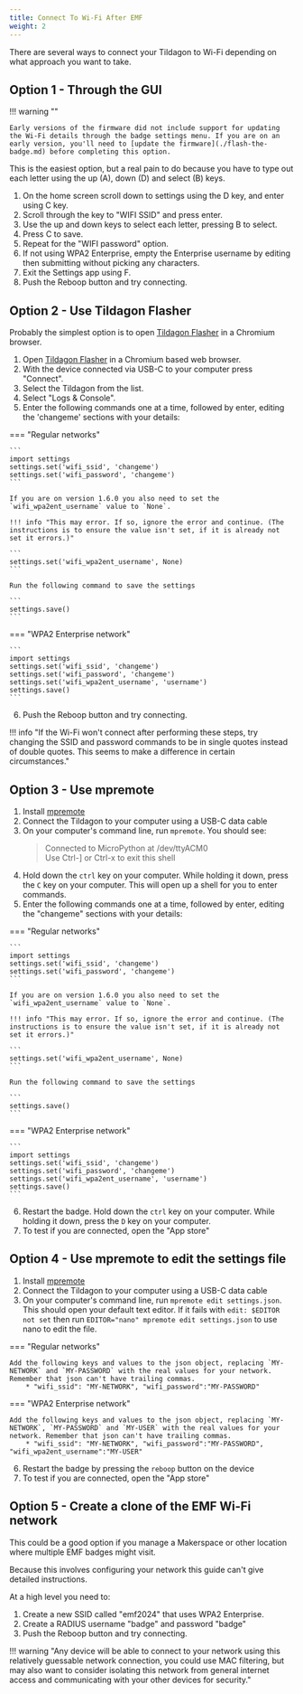 ```yaml
---
title: Connect To Wi-Fi After EMF
weight: 2
---
```


There are several ways to connect your Tildagon to Wi-Fi depending on what approach you want to take.

## Option 1 - Through the GUI

!!! warning ""

    Early versions of the firmware did not include support for updating the Wi-Fi details through the badge settings menu. If you are on an early version, you'll need to [update the firmware](./flash-the-badge.md) before completing this option.

This is the easiest option, but a real pain to do because you have to type out each letter using the up (A), down (D) and select (B) keys.

1. On the home screen scroll down to settings using the D key, and enter using C key.
2. Scroll through the key to "WIFI SSID" and press enter.
3. Use the up and down keys to select each letter, pressing B to select.
4. Press C to save.
5. Repeat for the "WIFI password" option.
6. If not using WPA2 Enterprise, empty the Enterprise username by editing then submitting without picking any characters.
7. Exit the Settings app using F.
8. Push the Reboop button and try connecting.

## Option 2 - Use Tildagon Flasher

Probably the simplest option is to open [Tildagon Flasher](https://emfcamp.github.io/badge-2024-software/) in a Chromium browser.

1. Open [Tildagon Flasher](https://emfcamp.github.io/badge-2024-software/) in a Chromium based web browser.
2. With the device connected via USB-C to your computer press "Connect".
3. Select the Tildagon from the list.
4. Select "Logs & Console".
5. Enter the following commands one at a time, followed by enter, editing the 'changeme' sections with your details:

=== "Regular networks"

    ```
    import settings
    settings.set('wifi_ssid', 'changeme')
    settings.set('wifi_password', 'changeme')
    ```

    If you are on version 1.6.0 you also need to set the `wifi_wpa2ent_username` value to `None`.

    !!! info "This may error. If so, ignore the error and continue. (The instructions is to ensure the value isn't set, if it is already not set it errors.)"

    ```
    settings.set('wifi_wpa2ent_username', None)
    ```

    Run the following command to save the settings

    ```
    settings.save()
    ```

=== "WPA2 Enterprise network"

    ```
    import settings
    settings.set('wifi_ssid', 'changeme')
    settings.set('wifi_password', 'changeme')
    settings.set('wifi_wpa2ent_username', 'username')
    settings.save()
    ```

6. Push the Reboop button and try connecting.

!!! info "If the Wi-Fi won't connect after performing these steps, try changing the SSID and password commands to be in single quotes instead of double quotes. This seems to make a difference in certain circumstances."

## Option 3 - Use mpremote

1. Install [mpremote](https://docs.micropython.org/en/latest/reference/mpremote.html)
2. Connect the Tildagon to your computer using a USB-C data cable
3. On your computer's command line, run `mpremote`. You should see:
   > Connected to MicroPython at /dev/ttyACM0<br>
   > Use Ctrl-] or Ctrl-x to exit this shell
4. Hold down the `ctrl` key on your computer. While holding it down, press the `C` key on your computer. This will open up a shell for you to enter commands.
5. Enter the following commands one at a time, followed by enter, editing the "changeme" sections with your details:

=== "Regular networks"

    ```
    import settings
    settings.set('wifi_ssid', 'changeme')
    settings.set('wifi_password', 'changeme')
    ```

    If you are on version 1.6.0 you also need to set the `wifi_wpa2ent_username` value to `None`.

    !!! info "This may error. If so, ignore the error and continue. (The instructions is to ensure the value isn't set, if it is already not set it errors.)"

    ```
    settings.set('wifi_wpa2ent_username', None)
    ```

    Run the following command to save the settings

    ```
    settings.save()
    ```

=== "WPA2 Enterprise network"

    ```
    import settings
    settings.set('wifi_ssid', 'changeme')
    settings.set('wifi_password', 'changeme')
    settings.set('wifi_wpa2ent_username', 'username')
    settings.save()
    ```

6. Restart the badge. Hold down the `ctrl` key on your computer. While holding it down, press the `D` key on your computer.
7. To test if you are connected, open the "App store"

## Option 4 - Use mpremote to edit the settings file

1. Install [mpremote](https://docs.micropython.org/en/latest/reference/mpremote.html)
2. Connect the Tildagon to your computer using a USB-C data cable
3. On your computer's command line, run `mpremote edit settings.json`. This should open your default text editor. If it fails with `edit: $EDITOR not set` then run `EDITOR="nano" mpremote edit settings.json` to use nano to edit the file.

=== "Regular networks"

    Add the following keys and values to the json object, replacing `MY-NETWORK` and `MY-PASSWORD` with the real values for your network. Remember that json can't have trailing commas.
        * "wifi_ssid": "MY-NETWORK", "wifi_password":"MY-PASSWORD"

=== "WPA2 Enterprise network"

    Add the following keys and values to the json object, replacing `MY-NETWORK`, `MY-PASSWORD` and `MY-USER` with the real values for your network. Remember that json can't have trailing commas.
        * "wifi_ssid": "MY-NETWORK", "wifi_password":"MY-PASSWORD", "wifi_wpa2ent_username":"MY-USER"

6. Restart the badge by pressing the `reboop` button on the device
7. To test if you are connected, open the "App store"

## Option 5 - Create a clone of the EMF Wi-Fi network

This could be a good option if you manage a Makerspace or other location where multiple EMF badges might visit.

Because this involves configuring your network this guide can't give detailed instructions.

At a high level you need to:

1. Create a new SSID called "emf2024" that uses WPA2 Enterprise.
2. Create a RADIUS username "badge" and password "badge"
3. Push the Reboop button and try connecting.

!!! warning "Any device will be able to connect to your network using this relatively guessable network connection, you could use MAC filtering, but may also want to consider isolating this network from general internet access and communicating with your other devices for security."
